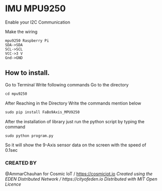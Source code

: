 # IMU MPU9250

Enable your I2C Communication

Make the wiring 
```
mpu9250	Raspberry Pi
SDA->SDA
SCL->SCL
VCC->3 V
Gnd->GND
```

## How to install.
Go to Terminal
Write following commands
Go to the directory

```python
cd mpu9250

```

After Reaching in the Directory
Write the commands mention below

```python
sudo pip install FaBo9Axis_MPU9250
```

After the installation of library just run the python script by typing the command

```python
sudo python program.py
```

So it will show the 
9-Axis sensor data on the screen with the speed of 0.1sec



### CREATED BY
@AmmarChauhan for Cosmic IoT / https://cosmiciot.io
_Created using the EDEN Distributed Network / https://cityofeden.io_
_Distributed with MIT Open Licence_
